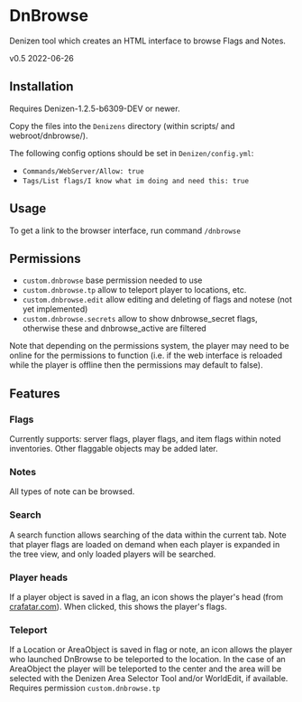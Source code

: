 # DnBrowse

Denizen tool which creates an HTML interface to browse Flags and Notes.

v0.5 2022-06-26

## Installation

Requires Denizen-1.2.5-b6309-DEV or newer.

Copy the files into the `Denizens` directory (within scripts/ and webroot/dnbrowse/).

The following config options should be set in `Denizen/config.yml`:
- `Commands/WebServer/Allow: true`
- `Tags/List flags/I know what im doing and need this: true`

## Usage

To get a link to the browser interface, run command `/dnbrowse`

## Permissions

- `custom.dnbrowse` base permission needed to use
- `custom.dnbrowse.tp` allow to teleport player to locations, etc.
- `custom.dnbrowse.edit` allow editing and deleting of flags and notese (not yet implemented)
- `custom.dnbrowse.secrets` allow to show dnbrowse_secret flags, otherwise these and dnbrowse_active are filtered

Note that depending on the permissions system, the player may need to be online for the permissions to function (i.e. if the web interface is reloaded while the player is offline then the permissions may default to false).

## Features

### Flags

Currently supports: server flags, player flags, and item flags within noted inventories. Other flaggable objects may be added later.

### Notes

All types of note can be browsed.

### Search

A search function allows searching of the data within the current tab. Note that player flags are loaded on demand when each player is expanded in the tree view, and only loaded players will be searched.

### Player heads

If a player object is saved in a flag, an icon shows the player's head (from [crafatar.com](https://crafatar.com/)). When clicked, this shows the player's flags.

### Teleport

If a Location or AreaObject is saved in flag or note, an icon allows the player who launched DnBrowse to be teleported to the location. In the case of an AreaObject the player will be teleported to the center and the area will be selected with the Denizen Area Selector Tool and/or WorldEdit, if available.  Requires permission `custom.dnbrowse.tp`
